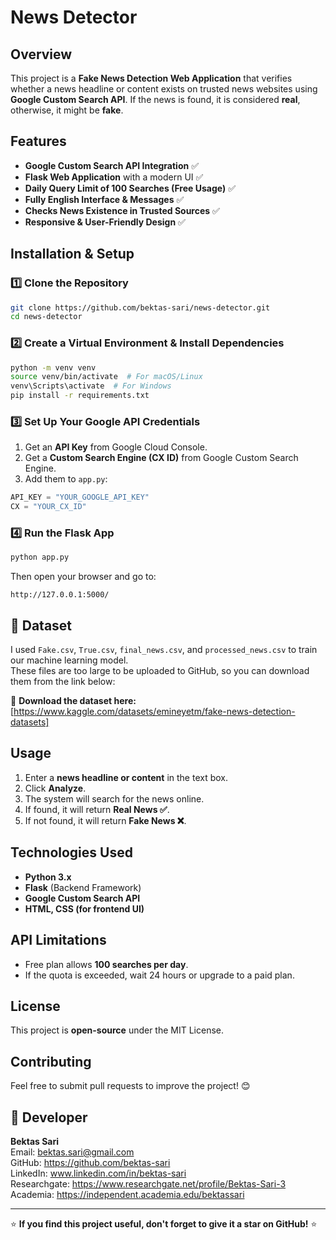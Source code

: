 # News Detector

## Overview
This project is a **Fake News Detection Web Application** that verifies whether a news headline or content exists on trusted news websites using **Google Custom Search API**. 
If the news is found, it is considered **real**, otherwise, it might be **fake**.

## Features
- **Google Custom Search API Integration** ✅
- **Flask Web Application** with a modern UI ✅
- **Daily Query Limit of 100 Searches (Free Usage)** ✅
- **Fully English Interface & Messages** ✅
- **Checks News Existence in Trusted Sources** ✅
- **Responsive & User-Friendly Design** ✅

## Installation & Setup

### **1️⃣ Clone the Repository**
```bash
git clone https://github.com/bektas-sari/news-detector.git
cd news-detector
```

### **2️⃣ Create a Virtual Environment & Install Dependencies**
```bash
python -m venv venv
source venv/bin/activate  # For macOS/Linux
venv\Scripts\activate  # For Windows
pip install -r requirements.txt
```

### **3️⃣ Set Up Your Google API Credentials**
1. Get an **API Key** from Google Cloud Console.
2. Get a **Custom Search Engine (CX ID)** from Google Custom Search Engine.
3. Add them to `app.py`:
```python
API_KEY = "YOUR_GOOGLE_API_KEY"
CX = "YOUR_CX_ID"
```

### **4️⃣ Run the Flask App**
```bash
python app.py
```
Then open your browser and go to:
```
http://127.0.0.1:5000/
```

## 📂 Dataset  
I used `Fake.csv`, `True.csv`, `final_news.csv`, and `processed_news.csv` to train our machine learning model.  
These files are too large to be uploaded to GitHub, so you can download them from the link below:  

🔗 **Download the dataset here:** [https://www.kaggle.com/datasets/emineyetm/fake-news-detection-datasets]


## Usage
1. Enter a **news headline or content** in the text box.
2. Click **Analyze**.
3. The system will search for the news online.
4. If found, it will return **Real News ✅**.
5. If not found, it will return **Fake News ❌**.

## Technologies Used
- **Python 3.x**
- **Flask** (Backend Framework)
- **Google Custom Search API**
- **HTML, CSS (for frontend UI)**

## API Limitations
- Free plan allows **100 searches per day**.
- If the quota is exceeded, wait 24 hours or upgrade to a paid plan.

## License
This project is **open-source** under the MIT License.

## Contributing
Feel free to submit pull requests to improve the project! 😊

## 👤 Developer
**Bektas Sari**  
Email: bektas.sari@gmail.com  <br>
GitHub: https://github.com/bektas-sari <br>
LinkedIn: www.linkedin.com/in/bektas-sari <br>
Researchgate: https://www.researchgate.net/profile/Bektas-Sari-3 <br>
Academia: https://independent.academia.edu/bektassari <br>

---

⭐ **If you find this project useful, don't forget to give it a star on GitHub!** ⭐
